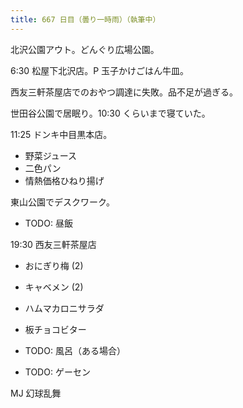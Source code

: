 ```yaml
---
title: 667 日目（曇り一時雨）（執筆中）
---
```


北沢公園アウト。どんぐり広場公園。

6:30 松屋下北沢店。P 玉子かけごはん牛皿。

西友三軒茶屋店でのおやつ調達に失敗。品不足が過ぎる。

世田谷公園で居眠り。10:30 くらいまで寝ていた。

11:25 ドンキ中目黒本店。

* 野菜ジュース
* 二色パン
* 情熱価格ひねり揚げ

東山公園でデスクワーク。

* TODO: 昼飯

19:30 西友三軒茶屋店

* おにぎり梅 (2)
* キャベメン (2)
* ハムマカロニサラダ
* 板チョコビター

* TODO: 風呂（ある場合）
* TODO: ゲーセン

MJ 幻球乱舞
